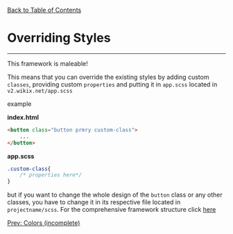 [Back to Table of Contents](https://github.com/jkbicbic/XUI)

# Overriding Styles
----

This framework is maleable!

This means that you can override the existing styles by adding custom `classes`, providing custom `properties` and putting it in `app.scss` located in `v2.wikix.net/app.scss`

example

**index.html**
```HTML
<button class="button prmry custom-class">
    ...
</button>
```

**app.scss**
```CSS
.custom-class{
    /* properties here*/
}
```

but if you want to change the whole design of the `button` class or any other classes, you have to change it in its respective file located in `projectname/scss`. For the comprehensive framework structure click [here](#Framework-Structure)

[Prev: Colors (incomplete)](https://github.com/jkbicbic/XUI/blob/master/docs/Colors.md#Colors)